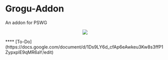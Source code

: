 # Grogu-Addon
An addon for PSWG

<p align="center">
  <img src="https://i.imgur.com/RVlNBbq.png" />
</p>
****
[To-Do](https://docs.google.com/document/d/1Ds9LY6d_cfAp6eAwkeu3Kw8s3ffP1ZypxpIE9qMR6aY/edit)
